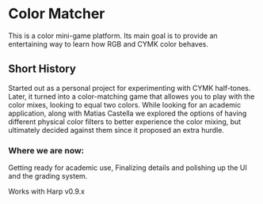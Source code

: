 # Color Matcher
This is a color mini-game platform. Its main goal is to provide an entertaining way to learn how RGB and CYMK color behaves.

## Short History
Started out as a personal project for experimenting with CYMK half-tones. Later, it turned into a color-matching game that allowes you to play with the color mixes, looking to equal two colors.
While looking for an academic application, along with Matias Castella we explored the options of having different physical color filters to better experience the color mixing, but ultimately decided against them since it proposed an extra hurdle.

### Where we are now:
Getting ready for academic use, Finalizing details and polishing up the UI and the grading system. 



Works with Harp v0.9.x


